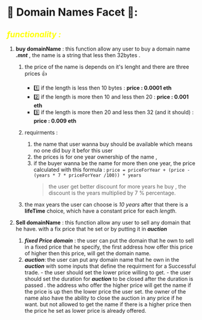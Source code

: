# 🔷 Domain Names Facet 🔷:

## _<span style = "color: yellow"> functionality : </span>_

1. **buy domainName** : this function allow any user to buy a domain name **_.mnt_** , the name is a string that less then 32bytes .

   1. the price of the name is depends on it's lenght and there are three prices 👍
      - 1️⃣ if the length is less then 10 bytes : **price : 0.0001 eth**
      - 2️⃣ if the length is more then 10 and less then 20 : **price : 0.001 eth**
      - 3️⃣ if the length is more then 20 and less then 32 (and it should) : **price : 0.009 eth**
   2. requirments :

      1. the name that user wanna buy should be available which means no one did buy it befor this user
      2. the prices is for one year ownership of the name ,
      3. if the buyer wanna be the name for more then one year, the price calculated with this formula :
         `price = priceForYear + (price - (years * 7 * priceForYear /100)) * years `
         > the user get better discount for more years he buy , the discount is the years multiplied by 7 % percentage.

   3. the max years the user can choose is _10 years_ after that there is a **lifeTime** choice, which have a constant price for each _length_.

2. **Sell domainName** : this function allow any user to sell any domain that he have. with a fix price that he set or by putting it in **_auction_**
   1. **_fixed Price domain_** : the user can put the domain that he own to sell in a fixed price that he specify, the first address how offer this price of higher then this price, will get the domain name.
   2. **_auction_**: the user can put any domain name that he own in the **_auction_** with some inputs that define the requirment for a Successful trade. - the user should set the lower price willing to get. - the user should set the duration for **_auction_** to be closed
      after the duration is passed . the address who offer the higher price will get the name if the price is up then the lower price the user set.
      the owner of the name also have the ability to close the auction in any price if he want. but not allowed to get the name if there is a higher price then the price he set as lower price is already offered.
